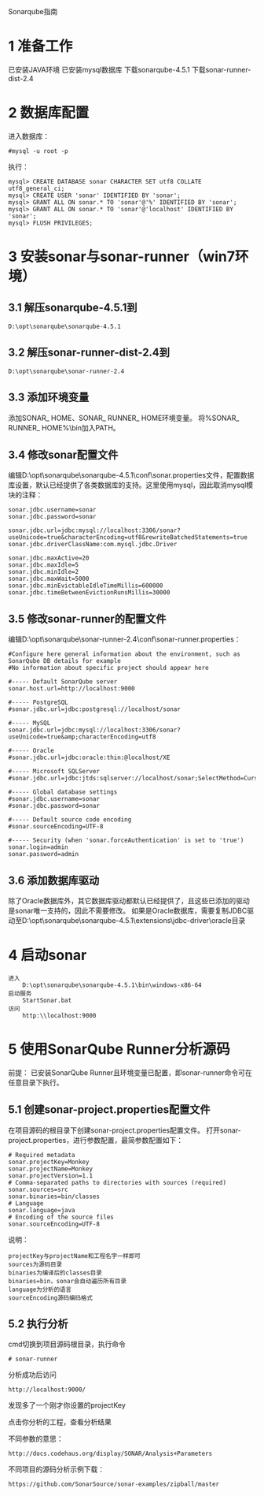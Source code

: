 Sonarqube指南

# 1 准备工作

已安装JAVA环境
已安装mysql数据库
下载sonarqube-4.5.1
下载sonar-runner-dist-2.4

# 2 数据库配置

进入数据库：

	#mysql -u root -p

执行：

	mysql> CREATE DATABASE sonar CHARACTER SET utf8 COLLATE utf8_general_ci; 
	mysql> CREATE USER 'sonar' IDENTIFIED BY 'sonar';
	mysql> GRANT ALL ON sonar.* TO 'sonar'@'%' IDENTIFIED BY 'sonar';
	mysql> GRANT ALL ON sonar.* TO 'sonar'@'localhost' IDENTIFIED BY 'sonar';
	mysql> FLUSH PRIVILEGES;

# 3 安装sonar与sonar-runner（win7环境）

## 3.1 解压sonarqube-4.5.1到

	D:\opt\sonarqube\sonarqube-4.5.1

## 3.2 解压sonar-runner-dist-2.4到

	D:\opt\sonarqube\sonar-runner-2.4

## 3.3 添加环境变量

添加SONAR_ HOME、SONAR_ RUNNER_ HOME环境变量。
将%SONAR_ RUNNER_ HOME%\bin加入PATH。

## 3.4 修改sonar配置文件

编辑D:\opt\sonarqube\sonarqube-4.5.1\conf\sonar.properties文件，配置数据库设置，默认已经提供了各类数据库的支持。这里使用mysql，因此取消mysql模块的注释：

	sonar.jdbc.username=sonar
	sonar.jdbc.password=sonar

	sonar.jdbc.url=jdbc:mysql://localhost:3306/sonar?useUnicode=true&characterEncoding=utf8&rewriteBatchedStatements=true
	sonar.jdbc.driverClassName:com.mysql.jdbc.Driver

	sonar.jdbc.maxActive=20
	sonar.jdbc.maxIdle=5
	sonar.jdbc.minIdle=2
	sonar.jdbc.maxWait=5000
	sonar.jdbc.minEvictableIdleTimeMillis=600000
	sonar.jdbc.timeBetweenEvictionRunsMillis=30000

## 3.5 修改sonar-runner的配置文件

编辑D:\opt\sonarqube\sonar-runner-2.4\conf\sonar-runner.properties：

	#Configure here general information about the environment, such as SonarQube DB details for example
	#No information about specific project should appear here

	#----- Default SonarQube server
	sonar.host.url=http://localhost:9000

	#----- PostgreSQL
	#sonar.jdbc.url=jdbc:postgresql://localhost/sonar

	#----- MySQL
	sonar.jdbc.url=jdbc:mysql://localhost:3306/sonar?useUnicode=true&amp;characterEncoding=utf8

	#----- Oracle
	#sonar.jdbc.url=jdbc:oracle:thin:@localhost/XE

	#----- Microsoft SQLServer
	#sonar.jdbc.url=jdbc:jtds:sqlserver://localhost/sonar;SelectMethod=Cursor

	#----- Global database settings
	#sonar.jdbc.username=sonar
	#sonar.jdbc.password=sonar

	#----- Default source code encoding
	#sonar.sourceEncoding=UTF-8

	#----- Security (when 'sonar.forceAuthentication' is set to 'true')
	sonar.login=admin
	sonar.password=admin

## 3.6 添加数据库驱动

除了Oracle数据库外，其它数据库驱动都默认已经提供了，且这些已添加的驱动是sonar唯一支持的，因此不需要修改。
如果是Oracle数据库，需要复制JDBC驱动至D:\opt\sonarqube\sonarqube-4.5.1\extensions\jdbc-driver\oracle目录

# 4 启动sonar

	进入
		D:\opt\sonarqube\sonarqube-4.5.1\bin\windows-x86-64
	启动服务
		StartSonar.bat
	访问
		http:\\localhost:9000

# 5 使用SonarQube Runner分析源码

前提：
已安装SonarQube Runner且环境变量已配置，即sonar-runner命令可在任意目录下执行。

## 5.1 创建sonar-project.properties配置文件

在项目源码的根目录下创建sonar-project.properties配置文件。
打开sonar-project.properties，进行参数配置，最简参数配置如下：

	# Required metadata
	sonar.projectKey=Monkey
	sonar.projectName=Monkey
	sonar.projectVersion=1.1
	# Comma-separated paths to directories with sources (required)
	sonar.sources=src
	sonar.binaries=bin/classes
	# Language
	sonar.language=java
	# Encoding of the source files
	sonar.sourceEncoding=UTF-8

说明：

	projectKey与projectName和工程名字一样即可
	sources为源码目录
	binaries为编译后的classes目录
	binaries=bin，sonar会自动遍历所有目录
	language为分析的语言
	sourceEncoding源码编码格式

## 5.2 执行分析

cmd切换到项目源码根目录，执行命令

	# sonar-runner

分析成功后访问

	http://localhost:9000/

发现多了一个刚才你设置的projectKey

点击你分析的工程，查看分析结果

不同参数的意思：

	http://docs.codehaus.org/display/SONAR/Analysis+Parameters

不同项目的源码分析示例下载： 　　 

	https://github.com/SonarSource/sonar-examples/zipball/master